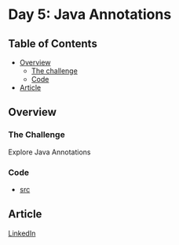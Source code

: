 # Day 5: Java Annotations

## Table of Contents

- [Overview](#overview)
  - [The challenge](#the-challenge)
  - [Code](#code)
- [Article](#article)

## Overview

### The Challenge

Explore Java Annotations

### Code

- [src]()

## Article

[LinkedIn]()
